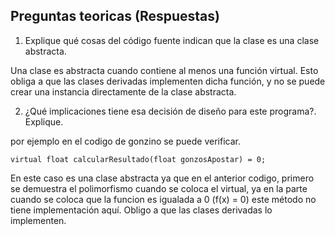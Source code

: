 ## Preguntas teoricas (Respuestas)
1. Explique qué cosas del código fuente indican que la clase es una clase abstracta.

Una clase es abstracta cuando contiene al menos una función virtual. Esto obliga a que las clases derivadas implementen dicha función, y no se puede crear una instancia directamente de la clase abstracta.

2. ¿Qué implicaciones tiene esa decisión de diseño para este programa?. Explique.

por ejemplo en el codigo de gonzino se puede verificar. 

    virtual float calcularResultado(float gonzosApostar) = 0;

 En este caso es una clase abstracta ya que en el anterior codigo, primero se demuestra el polimorfismo cuando se coloca el virtual, ya en la parte cuando se coloca que la funcion es igualada a 0 (f(x) = 0) este método no tiene implementación aquí. Obligo a que las clases derivadas lo implementen.